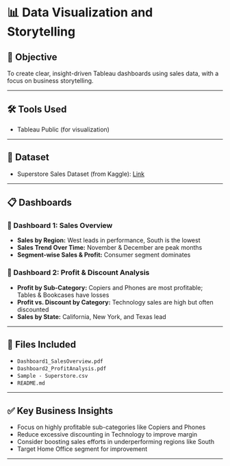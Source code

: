 # 📊 Data Visualization and Storytelling

## 🎯 Objective
To create clear, insight-driven Tableau dashboards using sales data, with a focus on business storytelling.

---

## 🛠 Tools Used
- Tableau Public (for visualization)
---

## 📁 Dataset
- Superstore Sales Dataset (from Kaggle): [Link](https://www.kaggle.com/datasets/vivek468/superstore-dataset-final)

---

## 📋 Dashboards

### 🔹 Dashboard 1: Sales Overview
- **Sales by Region:** West leads in performance, South is the lowest
- **Sales Trend Over Time:** November & December are peak months
- **Segment-wise Sales & Profit:** Consumer segment dominates

### 🔹 Dashboard 2: Profit & Discount Analysis
- **Profit by Sub-Category:** Copiers and Phones are most profitable; Tables & Bookcases have losses
- **Profit vs. Discount by Category:** Technology sales are high but often discounted
- **Sales by State:** California, New York, and Texas lead

---

## 📎 Files Included
- `Dashboard1_SalesOverview.pdf`
- `Dashboard2_ProfitAnalysis.pdf`
- `Sample - Superstore.csv` 
- `README.md`

---

## ✅ Key Business Insights
- Focus on highly profitable sub-categories like Copiers and Phones
- Reduce excessive discounting in Technology to improve margin
- Consider boosting sales efforts in underperforming regions like South
- Target Home Office segment for improvement

---
